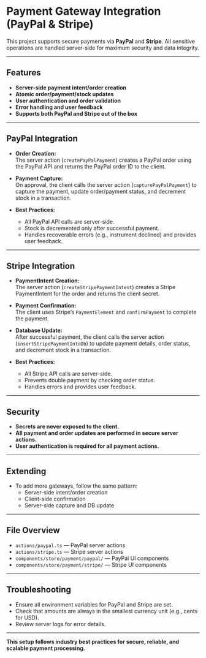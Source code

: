 # Payment Gateway Integration (PayPal & Stripe)

This project supports secure payments via **PayPal** and **Stripe**. All sensitive operations are handled server-side for maximum security and data integrity.

---

## Features

- **Server-side payment intent/order creation**
- **Atomic order/payment/stock updates**
- **User authentication and order validation**
- **Error handling and user feedback**
- **Supports both PayPal and Stripe out of the box**

---

## PayPal Integration

- **Order Creation:**  
  The server action (`createPayPalPayment`) creates a PayPal order using the PayPal API and returns the PayPal order ID to the client.

- **Payment Capture:**  
  On approval, the client calls the server action (`capturePayPalPayment`) to capture the payment, update order/payment status, and decrement stock in a transaction.

- **Best Practices:**  
  - All PayPal API calls are server-side.
  - Stock is decremented only after successful payment.
  - Handles recoverable errors (e.g., instrument declined) and provides user feedback.

---

## Stripe Integration

- **PaymentIntent Creation:**  
  The server action (`createStripePaymentIntent`) creates a Stripe PaymentIntent for the order and returns the client secret.

- **Payment Confirmation:**  
  The client uses Stripe’s `PaymentElement` and `confirmPayment` to complete the payment.

- **Database Update:**  
  After successful payment, the client calls the server action (`insertStripePaymentIntoDb`) to update payment details, order status, and decrement stock in a transaction.

- **Best Practices:**  
  - All Stripe API calls are server-side.
  - Prevents double payment by checking order status.
  - Handles errors and provides user feedback.

---

## Security

- **Secrets are never exposed to the client.**
- **All payment and order updates are performed in secure server actions.**
- **User authentication is required for all payment actions.**

---

## Extending

- To add more gateways, follow the same pattern:  
  - Server-side intent/order creation  
  - Client-side confirmation  
  - Server-side capture and DB update

---

## File Overview

- `actions/paypal.ts` — PayPal server actions
- `actions/stripe.ts` — Stripe server actions
- `components/store/payment/paypal/` — PayPal UI components
- `components/store/payment/stripe/` — Stripe UI components

---

## Troubleshooting

- Ensure all environment variables for PayPal and Stripe are set.
- Check that amounts are always in the smallest currency unit (e.g., cents for USD).
- Review server logs for error details.

---

**This setup follows industry best practices for secure, reliable, and scalable payment processing.**